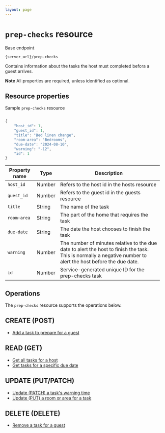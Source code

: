 ```yaml
---
layout: page
---
```

# `prep-checks` resource

Base endpoint

```shell
{server_url}/prep-checks
```

Contains information about the tasks the host must completed befora a guest arrives.

**Note** All properties are required, unless identified as optional.

## Resource properties

Sample `prep-checks` resource

```js

{
    "host_id": 1,
    "guest_id": 1,
    "title": "Bed linen change",
    "room-area": "Bedrooms",
    "due-date": "2024-08-10",
    "warning": "-12",
    "id": 1
}
```

| Property name | Type | Description |
| ------------- | ----------- | ----------- |
| `host_id` | Number | Refers to the host id in the hosts resource |
| `guest_id` | Number |Refers to the guest id in the guests resource |
| `title` | String |The name of the task |
| `room-area` | String|The part of the home that requires the task |
| `due-date` | String | The date the host chooses to finish the task |
| `warning` | Number |The number of minutes relative to the due date to alert the host to finish the task. This is normally a negative number to alert the host before the due date. |
| `id` | Number | Service-generated unique ID for the prep-checks task |

## Operations

The `prep-checks` resource supports the operations below.

## CREATE (POST)

* [Add a task to prepare for a guest](../api/prep_check_CRUDref/create-prep-check-task.md)

## READ (GET)

* [Get all tasks for a host](../api/prep_check_CRUDref/get-all-prep-check-tasks.md)
* [Get tasks for a specific due date](../api/prep_check_CRUDref/get-prep-check-tasks-by-due-date)

## UPDATE (PUT/PATCH)

* [Update (PATCH) a task's warning time](../api/prep_check_CRUDref/update-patch-warning-by-id.md)
* [Update (PUT) a room or area for a task](../api/prep_check_CRUDref/update-put-room-area-by-guest-id.md)

## DELETE (DELETE)

* [Remove a task for a guest](../api/prep_check_CRUDref/delete-prep-check-task-by-id.md)
